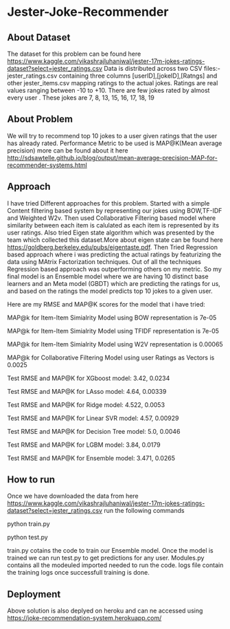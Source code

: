 # Jester-Joke-Recommender
## About Dataset
The dataset for this problem can be found here https://www.kaggle.com/vikashrajluhaniwal/jester-17m-jokes-ratings-dataset?select=jester_ratings.csv 
Data is distributed across two CSV files:- jester_ratings.csv containing three columns [userID],[jokeID],[Ratngs] and other jester_items.csv mapping ratings to the actual jokes.
Ratings are real values ranging between -10 to +10.
There are few jokes rated by almost every user . These jokes are 7, 8, 13, 15, 16, 17, 18, 19

## About Problem
We will try to recommend top 10 jokes to a user given ratings that the user has already rated.
Performance Metric to be used is MAP@K(Mean average precision) more can be found about it here http://sdsawtelle.github.io/blog/output/mean-average-precision-MAP-for-recommender-systems.html

## Approach
I have tried Different approaches for this problem. Started with a simple Content filtering based system by representing our jokes using BOW,TF-IDF and Weighted
W2v. Then used Collaborative Filtering based model where similarity between each item is calulated as each item is represented by its user ratings. Also tried 
Eigen state algorithm which was presented by the team which collected this dataset.More about eigen state can be found here https://goldberg.berkeley.edu/pubs/eigentaste.pdf.
Then Tried Regression based approach where i was predicting the actual ratings by featurizing the data using MAtrix Factorization techniques.
Out of all the techniques Regression based approach was outperforming others on my metric. 
So my final model is an Ensemble model where we are having 10 distinct base learners and an Meta model (GBDT) which are predicting the ratings for us, and based on
the ratings the model predicts top 10 jokes to a given user.

Here are my RMSE and MAP@K scores for the model that i have tried:

MAP@k for Item-Item Simialrity Model using BOW representation is 7e-05

MAP@k for Item-Item Simialrity Model using TFIDF representation is 7e-05

MAP@k for Item-Item Simialrity Model using W2V representation is 0.00065

MAP@k for Collaborative Filtering Model using user Ratings as Vectors is 0.0025

Test RMSE and MAP@K for XGboost model: 3.42, 0.0234

Test RMSE and MAP@K for LAsso model: 4.64, 0.00339

Test RMSE and MAP@K for Ridge model: 4.522, 0.0053

Test RMSE and MAP@K for Linear SVR model: 4.57, 0.00929

Test RMSE and MAP@K for Decision Tree model: 5.0, 0.0046

Test RMSE and MAP@K for LGBM model: 3.84, 0.0179

Test RMSE and MAP@K for Ensemble model: 3.471, 0.0265

## How to run
Once we have downloaded the data from here https://www.kaggle.com/vikashrajluhaniwal/jester-17m-jokes-ratings-dataset?select=jester_ratings.csv 
run the following commands

python train.py

python test.py

train.py cotains the code to train our Ensemble model. Once the model is trained we can run test.py to get predictions for any user.
Modules.py contains all the modeuled imported needed to run the code. logs file contain the training logs once successfull training is done.

## Deployment
Above solution is also deplyed on heroku and can ne accessed using https://joke-recommendation-system.herokuapp.com/
